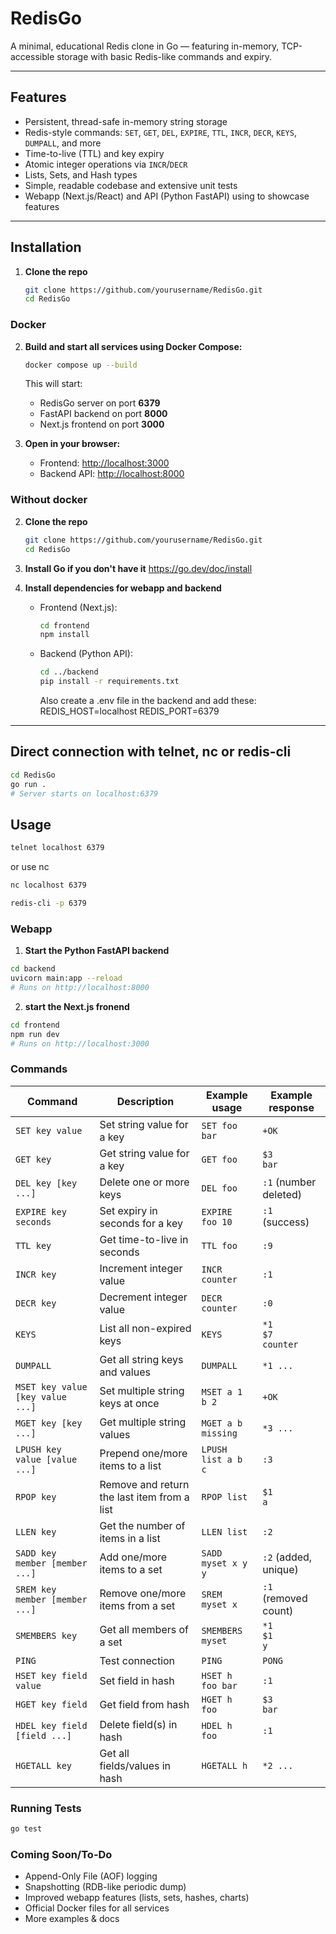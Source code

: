 # RedisGo

A minimal, educational Redis clone in Go — featuring in-memory, TCP-accessible storage with basic Redis-like commands and expiry.

---

## Features

- Persistent, thread-safe in-memory string storage
- Redis-style commands: `SET`, `GET`, `DEL`, `EXPIRE`, `TTL`, `INCR`, `DECR`, `KEYS`, `DUMPALL`, and more
- Time-to-live (TTL) and key expiry
- Atomic integer operations via `INCR`/`DECR`
- Lists, Sets, and Hash types
- Simple, readable codebase and extensive unit tests
- Webapp (Next.js/React) and API (Python FastAPI) using to showcase features

---

## Installation

1. **Clone the repo**
   ```sh
   git clone https://github.com/yourusername/RedisGo.git
   cd RedisGo
    ```

### Docker

2. **Build and start all services using Docker Compose:**
    ```sh
    docker compose up --build
    ```
    This will start:
    - RedisGo server on port **6379**
    - FastAPI backend on port **8000**
    - Next.js frontend on port **3000**

3. **Open in your browser:**  
    - Frontend: [http://localhost:3000](http://localhost:3000)
    - Backend API: [http://localhost:8000](http://localhost:8000)

### Without docker
2. **Clone the repo**
   ```sh
   git clone https://github.com/yourusername/RedisGo.git
   cd RedisGo
    ```

3. **Install Go if you don't have it**
    https://go.dev/doc/install 

4.  **Install dependencies for webapp and backend**
    - Frontend (Next.js):
      ```sh
      cd frontend
      npm install
      ```
    - Backend (Python API):
      ```sh
      cd ../backend
      pip install -r requirements.txt
      ```

      Also create a .env file in the backend and add these:
      REDIS_HOST=localhost
      REDIS_PORT=6379

---

## Direct connection with telnet, nc or redis-cli

```sh
cd RedisGo
go run .
# Server starts on localhost:6379
```
## Usage

```sh
telnet localhost 6379
```

or use nc
```sh
nc localhost 6379
```


```sh
redis-cli -p 6379
```


### Webapp

1. **Start the Python FastAPI backend**

```sh
cd backend
uvicorn main:app --reload
# Runs on http://localhost:8000
```

2. **start the Next.js fronend**
```sh
cd frontend
npm run dev
# Runs on http://localhost:3000
```


### Commands

| Command                           | Description                                   | Example usage                  | Example response             |
|------------------------------------|-----------------------------------------------|-------------------------------|------------------------------|
| `SET key value`                   | Set string value for a key                    | `SET foo bar`                  | `+OK`                        |
| `GET key`                         | Get string value for a key                    | `GET foo`                      | `$3`<br>`bar`                |
| `DEL key [key ...]`               | Delete one or more keys                       | `DEL foo`                      | `:1` (number deleted)        |
| `EXPIRE key seconds`              | Set expiry in seconds for a key               | `EXPIRE foo 10`                | `:1` (success)               |
| `TTL key`                         | Get time-to-live in seconds                   | `TTL foo`                      | `:9`                         |
| `INCR key`                        | Increment integer value                       | `INCR counter`                 | `:1`                         |
| `DECR key`                        | Decrement integer value                       | `DECR counter`                 | `:0`                         |
| `KEYS`                            | List all non-expired keys                     | `KEYS`                         | `*1`<br>`$7`<br>`counter`    |
| `DUMPALL`                         | Get all string keys and values                | `DUMPALL`                      | `*1 ...`                     |
| `MSET key value [key value ...]`  | Set multiple string keys at once              | `MSET a 1 b 2`                 | `+OK`                        |
| `MGET key [key ...]`              | Get multiple string values                    | `MGET a b missing`             | `*3 ...`                     |
| `LPUSH key value [value ...]`     | Prepend one/more items to a list              | `LPUSH list a b c`             | `:3`                         |
| `RPOP key`                        | Remove and return the last item from a list   | `RPOP list`                    | `$1`<br>`a`                  |
| `LLEN key`                        | Get the number of items in a list             | `LLEN list`                    | `:2`                         |
| `SADD key member [member ...]`    | Add one/more items to a set                   | `SADD myset x y y`             | `:2` (added, unique)         |
| `SREM key member [member ...]`    | Remove one/more items from a set              | `SREM myset x`                 | `:1` (removed count)         |
| `SMEMBERS key`                    | Get all members of a set                      | `SMEMBERS myset`               | `*1`<br>`$1`<br>`y`          |
| `PING`                            | Test connection                               | `PING`                         | `PONG`                       |
| `HSET key field value`       | Set field in hash              | `HSET h foo bar`          | `:1`      |
| `HGET key field`             | Get field from hash            | `HGET h foo`              | `$3`<br>`bar` |
| `HDEL key field [field ...]` | Delete field(s) in hash        | `HDEL h foo`              | `:1`      |
| `HGETALL key`                | Get all fields/values in hash  | `HGETALL h`               | `*2 ...`  |


### Running Tests
```sh
go test
```

### Coming Soon/To-Do
- Append-Only File (AOF) logging
- Snapshotting (RDB-like periodic dump)
- Improved webapp features (lists, sets, hashes, charts)
- Official Docker files for all services
- More examples & docs

